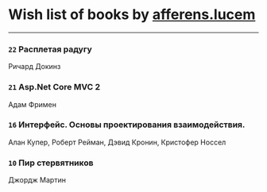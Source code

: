# Wish list of books by [afferens.lucem](http://vk.com/id196071655)
---

### `22` Расплетая радугу
Ричард Докинз

### `21` Asp.Net Core MVC 2
Адам Фримен

### `16` Интерфейс. Основы проектирования взаимодействия.
Алан Купер, Роберт Рейман, Дэвид Кронин, Кристофер Носсел

### `10` Пир стервятников
Джордж Мартин

